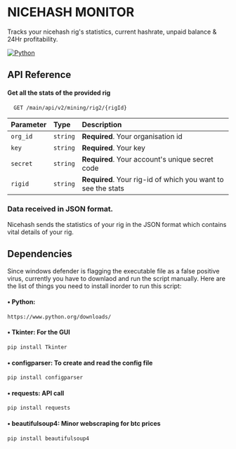# NICEHASH MONITOR
Tracks your nicehash rig's statistics, current hashrate, unpaid balance & 24Hr profitability.


[![Python](https://img.shields.io/badge/python-3.10-blue)](https://www.python.org/downloads/)


## API Reference

#### Get all the stats of the provided rig

```http
  GET /main/api/v2/mining/rig2/{rigId}
```

| Parameter | Type     | Description                                    |
| :-------- | :------- | :-------------------------                     |
| `org_id`  | `string` | **Required**. Your organisation id             |
| `key`     | `string` | **Required**. Your key                         |
| `secret`  | `string` | **Required**. Your account's unique secret code|
| `rigid`   | `string` | **Required**. Your rig-id of which you want to see the stats                         |

### Data received in JSON format.

Nicehash sends the statistics of your rig in the JSON format which contains vital details of your rig.



## Dependencies

Since windows defender is flagging the executable file as a false positive virus, currently you have to downlaod and run the script manually. Here are the list of things you need to install inorder to run this script:

#### • Python:
```http
https://www.python.org/downloads/
```
#### • Tkinter: For the GUI

```http
pip install Tkinter
```
#### • configparser: To create and read the config file
```http
pip install configparser
```
#### • requests: API call
```http
pip install requests
```
#### • beautifulsoup4: Minor webscraping for btc prices
```http
pip install beautifulsoup4
```

